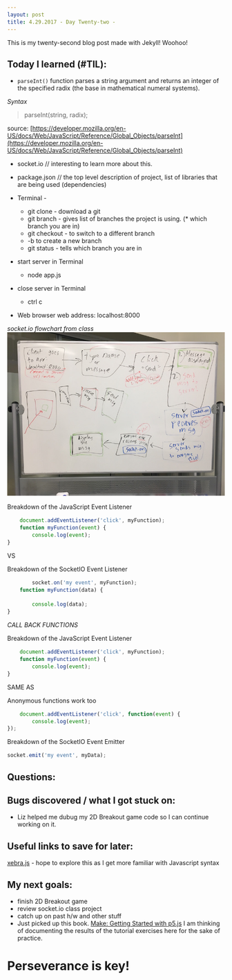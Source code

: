 ```yaml
---
layout: post
title: 4.29.2017 - Day Twenty-two - 
---
```


This is my twenty-second blog post made with Jekyll! Woohoo! 

## Today I learned (#TIL):   

- `parseInt()` function parses a string argument and returns an integer of the specified radix (the base in mathematical numeral systems).

_Syntax_
> parseInt(string, radix);

source:  [https://developer.mozilla.org/en-US/docs/Web/JavaScript/Reference/Global_Objects/parseInt](https://developer.mozilla.org/en-US/docs/Web/JavaScript/Reference/Global_Objects/parseInt)

- socket.io  // interesting to learn more about this.

- package.json // the top level description of project, list of libraries that are being used (dependencies)

- Terminal - 
    * git clone - download a git
    * git branch - gives list of branches the project is using. (* which branch you are in)
    * git checkout - to switch to a different branch
    * -b to create a new branch
    * git status - tells which branch you are in

- start server in Terminal
    * node app.js
- close server in Terminal
    * ctrl c 

- Web browser web address:  localhost:8000

_socket.io flowchart from class_
![socketio_flowchart](/images/socketio_flowchart.jpg)

Breakdown of the JavaScript Event Listener
```javascript
    document.addEventListener('click', myFunction);
    function myFunction(event) {
        console.log(event);
}
```
VS

Breakdown of the SocketIO Event Listener
```javascript
        socket.on('my event', myFunction);
    function myFunction(data) {

        console.log(data);
}
```



_CALL BACK FUNCTIONS_

Breakdown of the JavaScript Event Listener
```javascript
    document.addEventListener('click', myFunction);
    function myFunction(event) {
        console.log(event);
}
```

SAME AS

Anonymous functions work too
```javascript
    document.addEventListener('click', function(event) {
        console.log(event);
});
```



Breakdown of the SocketIO Event Emitter
```javascript
socket.emit('my event', myData);
```

## Questions:


## Bugs discovered / what I got stuck on:

- Liz helped me dubug my 2D Breakout game code so I can continue working on it.  

## Useful links to save for later:

[xebra.js](https://cycling74.github.io/xebra.js/) - hope to explore this as I get more familiar with Javascript syntax


## My next goals:

- finish 2D Breakout game
- review socket.io class project
- catch up on past h/w and other stuff
- Just picked up this book.  [Make:  Getting Started with p5.js](https://p5js.org/books/)
I am thinking of documenting the results of the tutorial exercises here for the sake of practice. 


# Perseverance is key!







